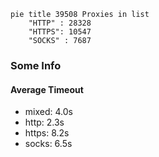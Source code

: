 
```mermaid
pie title 39508 Proxies in list
    "HTTP" : 28328
    "HTTPS": 10547
    "SOCKS" : 7687
```

### Some Info
#### Average Timeout

- mixed: 4.0s
- http: 2.3s
- https: 8.2s
- socks: 6.5s